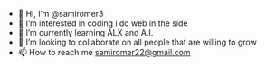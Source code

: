 - 👋 Hi, I’m @samiromer3
- 👀 I’m interested in coding i do web in the side
- 🌱 I’m currently learning ALX and A.I.
- 💞️ I’m looking to collaborate on all people that are willing to grow
- 📫 How to reach me samiromer22@gmail.com

<!---
samiromer3/samiromer3 is a ✨ special ✨ repository because its `README.md` (this file) appears on your GitHub profile.
You can click the Preview link to take a look at your changes.
--->
